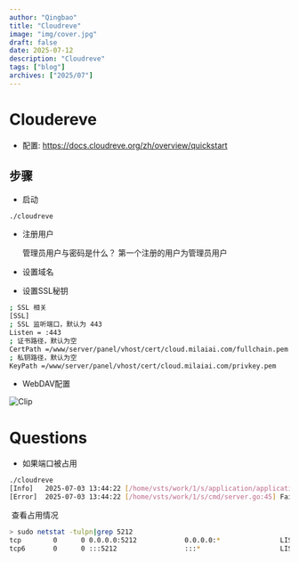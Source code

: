 ```yaml
---
author: "Qingbao"
title: "Cloudreve"
image: "img/cover.jpg"
draft: false
date: 2025-07-12
description: "Cloudreve"
tags: ["blog"]
archives: ["2025/07"]
---
```


# Cloudereve

- 配置: https://docs.cloudreve.org/zh/overview/quickstart

## 步骤

- 启动

```sh
./cloudreve
```

- 注册用户

  管理员用户与密码是什么？ 第一个注册的用户为管理员用户

- 设置域名

- 设置SSL秘钥

```sh
; SSL 相关
[SSL]
; SSL 监听端口，默认为 443
Listen = :443
; 证书路径，默认为空
CertPath =/www/server/panel/vhost/cert/cloud.milaiai.com/fullchain.pem
; 私钥路径，默认为空
KeyPath =/www/server/panel/vhost/cert/cloud.milaiai.com/privkey.pem
```

- WebDAV配置

![Clip](https://i-blog.csdnimg.cn/blog_migrate/fa6e74ec217e76f7f65d2b4d2028d528.png)


# Questions

- 如果端口被占用

```sh
./cloudreve
[Info]   2025-07-03 13:44:22 [/home/vsts/work/1/s/application/application.go:158] Listening to ":5212"
[Error]  2025-07-03 13:44:22 [/home/vsts/work/1/s/cmd/server.go:45] Failed to start server: failed to listen to ":5212": listen tcp :5212: bind: address already in use
```

​	查看占用情况

```sh
> sudo netstat -tulpn|grep 5212
tcp        0      0 0.0.0.0:5212            0.0.0.0:*               LISTEN      3065/docker-proxy
tcp6       0      0 :::5212                 :::*                    LISTEN      3071/docker-proxy-
```

